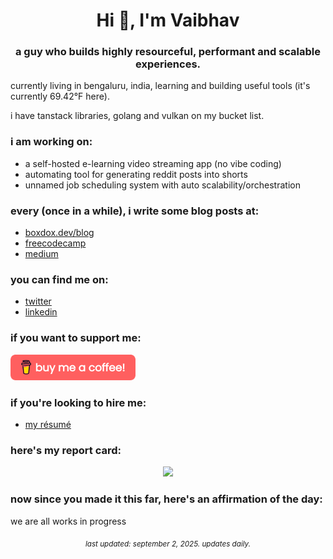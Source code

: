 <h1 align="center">Hi 👋, I'm Vaibhav</h1>
<h3 align="center">a guy who builds highly resourceful, performant and scalable experiences.</h3>

<p>currently living in bengaluru, india, learning and building useful tools (it's currently 69.42°F here).</p>

<p>i have tanstack libraries, golang and vulkan on my bucket list.</p>

### i am working on:
- a self-hosted e-learning video streaming app (no vibe coding)
- automating tool for generating reddit posts into shorts
- unnamed job scheduling system with auto scalability/orchestration

### every (once in a while), i write some blog posts at:
- [boxdox.dev/blog](https://boxdox.dev/blog/)
- [freecodecamp](https://www.freecodecamp.org/news/author/boxdox/)
- [medium](https://medium.com/@vaibhavkandwal)

### you can find me on:
- [twitter](https://twitter.com/vaibhav_kandwal)
- [linkedin](https://www.linkedin.com/in/vaibhavkandwal/)

### if you want to support me:
<a href="https://www.buymeacoffee.com/boxdox" target="_blank" rel="noopener noreferrer">
  <img src="assets/buy-coffee.png" width="200" alt="buy me a coffee" />
</a>

### if you're looking to hire me:
- [my résumé](https://github.com/boxdox/resume/releases/latest/download/resume.pdf)

### here's my report card:

<p align="center">
<img src="https://github-readme-stats.vercel.app/api?username=boxdox&show_icons=true&count_private=true&theme=dracula" />
</p>

### now since you made it this far, here's an affirmation of the day:
we are all works in progress

<p align="center"><sub><em>last updated: september 2, 2025. updates daily.</em></sub></p>